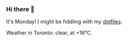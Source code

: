 ### Hi there :wave:

It's Monday! I might be fiddling with my [dotfiles](https://github.com/bewuethr/dotfiles).

Weather in Toronto: clear, at +16°C.
